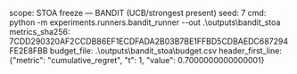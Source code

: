 ﻿scope: STOA freeze — BANDIT (UCB/strongest present)
seed: 7
cmd: python -m experiments.runners.bandit_runner --out .\outputs\bandit_stoa
metrics_sha256: 7CDD290320AF2CCDB86EF1ECDFADA2B03B7BE1FFBD5CDBAEDC687294FE2E8FBB
budget_file: .\outputs\bandit_stoa\budget.csv
header_first_line:
  {"metric": "cumulative_regret", "t": 1, "value": 0.7000000000000001}
